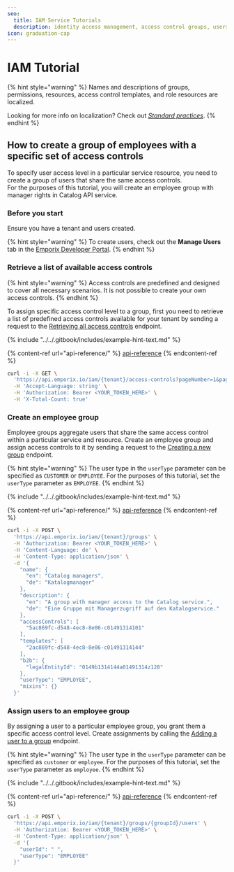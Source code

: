 ```yaml
---
seo:
  title: IAM Service Tutorials
  description: identity access management, access control groups, users
icon: graduation-cap
---
```


# IAM Tutorial

{% hint style="warning" %}
Names and descriptions of groups, permissions, resources, access control templates, and role resources are localized.

Looking for more info on localization? Check out [_Standard practices_](../../standard-practices/translations.md).
{% endhint %}

## How to create a group of employees with a specific set of access controls

To specify user access level in a particular service resource, you need to create a group of users that share the same access controls.\
For the purposes of this tutorial, you will create an employee group with manager rights in Catalog API service.

### Before you start

Ensure you have a tenant and users created.

{% hint style="warning" %}
To create users, check out the **Manage Users** tab in the [Emporix Developer Portal](https://app.emporix.io/users).
{% endhint %}

### Retrieve a list of available access controls

{% hint style="warning" %}
Access controls are predefined and designed to cover all necessary scenarios. It is not possible to create your own access controls.
{% endhint %}

To assign specific access control level to a group, first you need to retrieve a list of predefined access controls available for your tenant by sending a request to the [Retrieving all access controls](https://developer.emporix.io/api-references/users-and-permissions/iam/api-reference/access-controls) endpoint.

{% include "../../.gitbook/includes/example-hint-text.md" %}

{% content-ref url="api-reference/" %}
[api-reference](api-reference/)
{% endcontent-ref %}

```bash
curl -i -X GET \
  'https://api.emporix.io/iam/{tenant}/access-controls?pageNumber=1&pageSize=60&metadataModifiedAt=2022-01-01&roleId=1rl5e52e-6e27-4ac5-9471-2467d3fb7503&resourceId=string&expand=role%2Cresource' \
  -H 'Accept-Language: string' \
  -H 'Authorization: Bearer <YOUR_TOKEN_HERE>' \
  -H 'X-Total-Count: true'
```

### Create an employee group

Employee groups aggregate users that share the same access control within a particular service and resource. Create an employee group and assign access controls to it by sending a request to the [Creating a new group](https://developer.emporix.io/api-references/users-and-permissions/iam/api-reference/groups#post-iam-tenant-groups) endpoint.

{% hint style="warning" %}
The user type in the `userType` parameter can be specified as `CUSTOMER` or `EMPLOYEE`. For the purposes of this tutorial, set the `userType` parameter as `EMPLOYEE`.
{% endhint %}

{% include "../../.gitbook/includes/example-hint-text.md" %}

{% content-ref url="api-reference/" %}
[api-reference](api-reference/)
{% endcontent-ref %}

```bash
curl -i -X POST \
  'https://api.emporix.io/iam/{tenant}/groups' \
  -H 'Authorization: Bearer <YOUR_TOKEN_HERE>' \
  -H 'Content-Language: de' \
  -H 'Content-Type: application/json' \
  -d '{
    "name": {
      "en": "Catalog managers",
      "de": "Katalogmanager"
    },
    "description": {
      "en": "A group with manager access to the Catalog service.",
      "de": "Eine Gruppe mit Managerzugriff auf den Katalogservice."
    },
    "accessControls": [
      "5ac869fc-d548-4ec8-8e06-c01491314101"
    ],
    "templates": [
      "2ac869fc-d548-4ec8-8e06-c01491314144"
    ],
    "b2b": {
      "legalEntityId": "0149b1314144a01491314z128"
    },
    "userType": "EMPLOYEE",
    "mixins": {}
  }'
```

### Assign users to an employee group

By assigning a user to a particular employee group, you grant them a specific access control level. Create assignments by calling the [Adding a user to a group](https://developer.emporix.io/api-references/users-and-permissions/iam/api-reference/groups#post-iam-tenant-groups-groupid-users) endpoint.

{% hint style="warning" %}
The user type in the `userType` parameter can be specified as `customer` or `employee`. For the purposes of this tutorial, set the `userType` parameter as `employee`.
{% endhint %}

{% include "../../.gitbook/includes/example-hint-text.md" %}

{% content-ref url="api-reference/" %}
[api-reference](api-reference/)
{% endcontent-ref %}

```bash
curl -i -X POST \
  'https://api.emporix.io/iam/{tenant}/groups/{groupId}/users' \
  -H 'Authorization: Bearer <YOUR_TOKEN_HERE>' \
  -H 'Content-Type: application/json' \
  -d '{
    "userId": " ",
    "userType": "EMPLOYEE"
  }'
```
